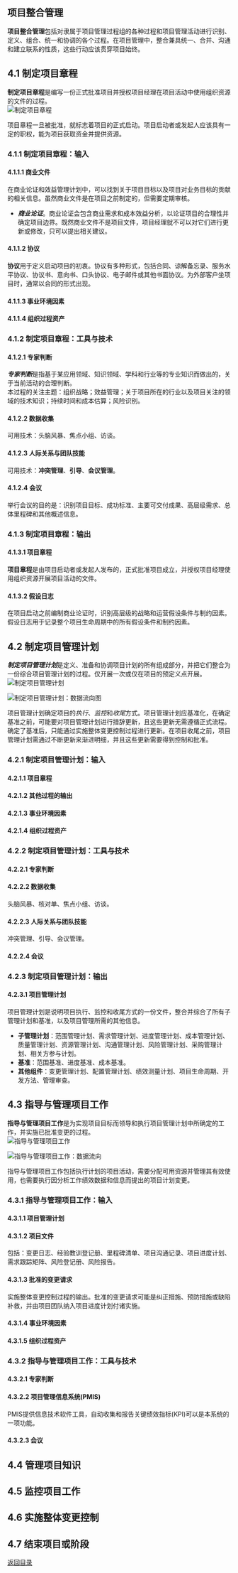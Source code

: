 ## 项目整合管理

**项目整合管理**包括对隶属于项目管理过程组的各种过程和项目管理活动进行识别、定义、组合、统一和协调的各个过程。在项目管理中，整合兼具统一、合并、沟通和建立联系的性质，这些行动应该贯穿项目始终。   

## 4.1 制定项目章程  
**制定项目章程**是编写一份正式批准项目并授权项目经理在项目活动中使用组织资源的文件的过程。  
![制定项目章程](../../static/Part.1/04/制定项目章程.JPG)  

项目章程一旦被批准，就标志着项目的正式启动。项目启动者或发起人应该具有一定的职权，能为项目获取资金并提供资源。

### 4.1.1 制定项目章程：输入

#### 4.1.1.1 商业文件
在商业论证和效益管理计划中，可以找到关于项目目标以及项目对业务目标的贡献的相关信息。虽然商业文件是在项目之前制定的，但需要定期审核。  
+ ***商业论证***。商业论证会包含商业需求和成本效益分析，以论证项目的合理性并确定项目边界。既然商业文件不是项目文件，项目经理就不可以对它们进行更新或修改，只可以提出相关建议。  

#### 4.1.1.2 协议
**协议**用于定义启动项目的初衷。协议有多种形式，包括合同、谅解备忘录、服务水平协议、协议书、意向书、口头协议、电子邮件或其他书面协议。为外部客户坐项目时，通常以合同的形式出现。  

#### 4.1.1.3 事业环境因素
#### 4.1.1.4 组织过程资产

### 4.1.2 制定项目章程：工具与技术
#### 4.1.2.1 专家判断
***专家判断***是指基于某应用领域、知识领域、学科和行业等的专业知识而做出的，关于当前活动的合理判断。  
本过程的关注主题：组织战略；效益管理；关于项目所在的行业以及项目关注的领域的技术知识；持续时间和成本估算；风险识别。

#### 4.1.2.2 数据收集
可用技术：头脑风暴、焦点小组、访谈。  

#### 4.1.2.3 人际关系与团队技能
可用技术：**冲突管理**、**引导**、**会议管理**。

#### 4.1.2.4 会议
举行会议的目的是：识别项目目标、成功标准、主要可交付成果、高层级需求、总体里程碑和其他概述信息。  

### 4.1.3 制定项目章程：输出
#### 4.1.3.1 项目章程
**项目章程**是由项目启动者或发起人发布的，正式批准项目成立，并授权项目经理使用组织资源开展项目活动的文件。  

#### 4.1.3.2 假设日志
在项目启动之前编制商业论证时，识别高层级的战略和运营假设条件与制约因素。假设日志用于记录整个项目生命周期中的所有假设条件和制约因素。  

## 4.2 制定项目管理计划
***制定项目管理计划***是定义、准备和协调项目计划的所有组成部分，并把它们整合为一份综合项目管理计划的过程。仅开展一次或仅在项目的预定义点开展。  
![制定项目管理计划](../../static/Part.1/04/制定项目管理计划.JPG)  

![制定项目管理计划：数据流向图](../../static/Part.1/制定项目管理计划_数据流向.JPG)  

项目管理计划确定项目的*执行*、*监控*和*收尾*方式。项目管理计划应基准化，在确定基准之前，可能要对项目管理计划进行措辞更新，且这些更新无需遵循正式流程。确定了基准后，只能通过实施整体变更控制过程进行更新。在项目收尾之前，项目管理计划需通过不断更新来渐进明细，并且这些更新需要得到控制和批准。  
### 4.2.1 制定项目管理计划：输入
#### 4.2.1.1 项目章程
#### 4.2.1.2 其他过程的输出
#### 4.2.1.3 事业环境因素
#### 4.2.1.4 组织过程资产

### 4.2.2 制定项目管理计划：工具与技术
#### 4.2.2.1 专家判断
#### 4.2.2.2 数据收集
头脑风暴、核对单、焦点小组、访谈。
#### 4.2.2.3 人际关系与团队技能
冲突管理、引导、会议管理。  
#### 4.2.2.4 会议  

### 4.2.3 制定项目管理计划：输出
#### 4.2.3.1 项目管理计划  
项目管理计划是说明项目执行、监控和收尾方式的一份文件，整合并综合了所有子管理计划和基准，以及项目管理所需的其他信息。  
+ **子管理计划**：范围管理计划、需求管理计划、进度管理计划、成本管理计划、质量管理计划、资源管理计划、沟通管理计划、风险管理计划、采购管理计划、相关方参与计划。  
+ **基准**：范围基准、进度基准、成本基准。  
+ **其他组件**：变更管理计划、配置管理计划、绩效测量计划、项目生命周期、开发方法、管理审查。  

## 4.3 指导与管理项目工作
**指导与管理项目工作**是为实现项目目标而领导和执行项目管理计划中所确定的工作，并实施已批准变更的过程。  
![指导与管理项目工作](../static/Part.1/04/指导与管理项目工作.JPG)  

![指导与管理项目工作：数据流向](../static/Part.1/04/指导与管理项目工作_数据流向.JPG)  

指导与管理项目工作包括执行计划的项目活动，需要分配可用资源并管理其有效使用，也需要执行因分析工作绩效数据和信息而提出的项目计划变更。  

### 4.3.1 指导与管理项目工作：输入
#### 4.3.1.1 项目管理计划
#### 4.3.1.2 项目文件
包括：变更日志、经验教训登记册、里程碑清单、项目沟通记录、项目进度计划、需求跟踪矩阵、风险登记册、风险报告。  
#### 4.3.1.3 批准的变更请求  
实施整体变更控制过程的输出。批准的变更请求可能是纠正措施、预防措施或缺陷补救，并由项目团队纳入项目进度计划付诸实施。  

#### 4.3.1.4 事业环境因素
#### 4.3.1.5 组织过程资产

### 4.3.2 指导与管理项目工作：工具与技术
#### 4.3.2.1 专家判断
#### 4.3.2.2 项目管理信息系统(PMIS)  
PMIS提供信息技术软件工具，自动收集和报告关键绩效指标(KPI)可以是本系统的一项功能。  
#### 4.3.2.3 会议  


## 4.4 管理项目知识


## 4.5 监控项目工作


## 4.6 实施整体变更控制


## 4.7 结束项目或阶段







[返回目录](../../00.目录.md)